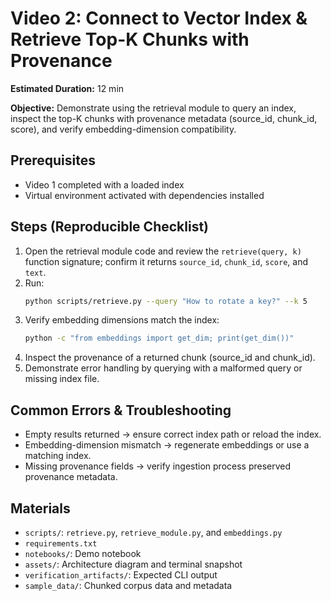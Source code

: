 # Video 2: Connect to Vector Index & Retrieve Top-K Chunks with Provenance

**Estimated Duration:** 12 min

**Objective:**
Demonstrate using the retrieval module to query an index, inspect the top-K chunks with provenance metadata (source_id, chunk_id, score), and verify embedding-dimension compatibility.

## Prerequisites

- Video 1 completed with a loaded index
- Virtual environment activated with dependencies installed

## Steps (Reproducible Checklist)

1. Open the retrieval module code and review the `retrieve(query, k)` function signature; confirm it returns `source_id`, `chunk_id`, `score`, and `text`.
2. Run:
   ```bash
   python scripts/retrieve.py --query "How to rotate a key?" --k 5
   ```
3. Verify embedding dimensions match the index:
   ```bash
   python -c "from embeddings import get_dim; print(get_dim())"
   ```
4. Inspect the provenance of a returned chunk (source_id and chunk_id).
5. Demonstrate error handling by querying with a malformed query or missing index file.

## Common Errors & Troubleshooting

- Empty results returned → ensure correct index path or reload the index.
- Embedding-dimension mismatch → regenerate embeddings or use a matching index.
- Missing provenance fields → verify ingestion process preserved provenance metadata.

## Materials

- `scripts/`: `retrieve.py`, `retrieve_module.py`, and `embeddings.py`
- `requirements.txt`
- `notebooks/`: Demo notebook
- `assets/`: Architecture diagram and terminal snapshot
- `verification_artifacts/`: Expected CLI output
- `sample_data/`: Chunked corpus data and metadata

